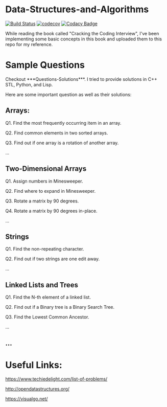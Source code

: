 # Data-Structures-and-Algorithms

[![Build Status](https://travis-ci.org/mahyaret/Data-Structures-and-Algorithms.svg?branch=CodeCoverageFeature)](https://travis-ci.org/mahyaret/Data-Structures-and-Algorithms) 
[![codecov](https://codecov.io/gh/mahyaret/Data-Structures-and-Algorithms/branch/CodeCoverageFeature/graph/badge.svg)](https://codecov.io/gh/mahyaret/Data-Structures-and-Algorithms)
[![Codacy Badge](https://api.codacy.com/project/badge/Grade/177cf2ec7dfe450ca11ec33c8ac0919b)](https://app.codacy.com/app/mahyar.etedal/Data-Structures-and-Algorithms?utm_source=github.com&utm_medium=referral&utm_content=mahyaret/Data-Structures-and-Algorithms&utm_campaign=Badge_Grade_Dashboard)


While reading the book called "Cracking the Coding Interview", I've been implementing some basic concepts in this book and uploaded them to this repo for my reference.

# Sample Questions
Checkout \*\*\*Questions-Solutions\*\*\*. I tried to provide solutions in C++ STL, Python, and Lisp.

Here are some important question as well as their solutions:

## Arrays:
  Q1. Find the most frequently occurring item in an array.
  
  Q2. Find common elements in two sorted arrays.
  
  Q3. Find out if one array is a rotation of another array.
  
  ...

## Two-Dimensional Arrays
  Q1. Assign numbers in Minesweeper.
  
  Q2. Find where to expand in Minesweeper.
  
  Q3. Rotate a matrix by 90 degrees.
  
  Q4. Rotate a matrix by 90 degrees in-place.
  
  ...
  
## Strings
  Q1. Find the non-repeating character.
  
  Q2. Find out if two strings are one edit away.
  
  ...

## Linked Lists and Trees
  Q1. Find the N-th element of a linked list.

  Q2. Find out if a Binary tree is a Binary Search Tree.
  
  Q3. Find the Lowest Common Ancestor.
  
  ...

## ...

# Useful Links:
https://www.techiedelight.com/list-of-problems/

http://opendatastructures.org/

https://visualgo.net/
